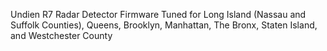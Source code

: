Undien R7 Radar Detector Firmware
Tuned for Long Island (Nassau and Suffolk Counties), Queens, Brooklyn, Manhattan, The Bronx, Staten Island, and Westchester County

